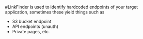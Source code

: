#LinkFinder
is used to identify hardcoded endpoints of your target application, sometimes these yield things such as

- S3 bucket endpoint
- API endpoints (unauth)
- Private pages, etc.
